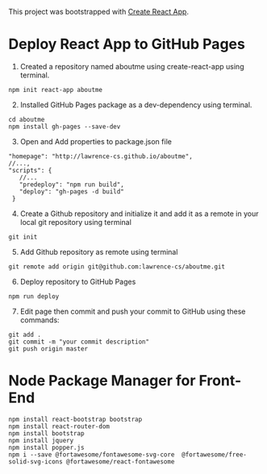 This project was bootstrapped with [Create React App](https://github.com/facebook/create-react-app).

# Deploy React App to GitHub Pages

1. Created a repository named aboutme using create-react-app using terminal.

`npm init react-app aboutme`

2. Installed GitHub Pages package as a dev-dependency using terminal.

`cd aboutme` <br />
`npm install gh-pages --save-dev` <br />

3. Open and Add properties to package.json file 

`"homepage": "http://lawrence-cs.github.io/aboutme",` <br />
`//...,` <br />
`"scripts": {` <br />
`	//...` <br />
`	"predeploy": "npm run build",` <br />
`	"deploy": "gh-pages -d build"` <br />
` }` <br />

4. Create a Github repository and initialize it and add it as a remote in your local git repository using terminal

`git init`

5. Add Github repository as remote  using terminal

`git remote add origin git@github.com:lawrence-cs/aboutme.git`

6. Deploy repository to GitHub Pages

`npm run deploy`

7. Edit page then commit and push your commit to GitHub using these commands:

`git add .` <br />
`git commit -m "your commit description"` <br />
`git push origin master` <br />

# Node Package Manager for Front-End

`npm install react-bootstrap bootstrap` <br />
`npm install react-router-dom` <br />
`npm install bootstrap` <br />
`npm install jquery` <br />
`npm install popper.js` <br />
`npm i --save @fortawesome/fontawesome-svg-core  @fortawesome/free-solid-svg-icons @fortawesome/react-fontawesome`

